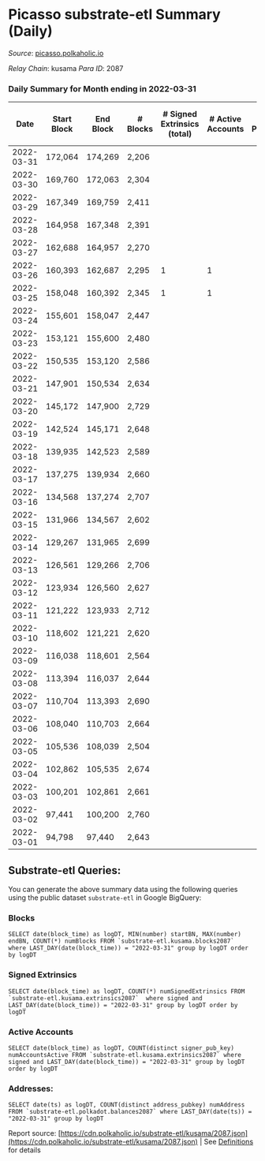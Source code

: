 # Picasso substrate-etl Summary (Daily)

_Source_: [picasso.polkaholic.io](https://picasso.polkaholic.io)

*Relay Chain*: kusama
*Para ID*: 2087



### Daily Summary for Month ending in 2022-03-31


| Date | Start Block | End Block | # Blocks | # Signed Extrinsics (total) | # Active Accounts | # Passive | # New | # Addresses with Balances | # Events | # Transfers | # XCM Transfers In | # XCM Transfers Out |
| ---- | ----------- | --------- | -------- | --------------------------- | ----------------- | --------- | ----- | ------------------------- | -------- | ----------- | ------------------ | ------------------- |
| 2022-03-31 | 172,064 | 174,269 | 2,206  |  |  |  |  | 8 | 4,413 |   |   |   |
| 2022-03-30 | 169,760 | 172,063 | 2,304  |  |  |  |  | 8 | 4,609 |   |   |   |
| 2022-03-29 | 167,349 | 169,759 | 2,411  |  |  |  |  | 8 | 4,824 |   |   |   |
| 2022-03-28 | 164,958 | 167,348 | 2,391  |  |  |  |  | 8 | 4,783 |   |   |   |
| 2022-03-27 | 162,688 | 164,957 | 2,270  |  |  |  |  | 8 | 4,541 |   |   |   |
| 2022-03-26 | 160,393 | 162,687 | 2,295  | 1 | 1 |  |  | 8 | 4,596 |   |   |   |
| 2022-03-25 | 158,048 | 160,392 | 2,345  | 1 | 1 |  |  | 8 | 4,698 |   |   |   |
| 2022-03-24 | 155,601 | 158,047 | 2,447  |  |  |  |  | 8 | 4,895 |   |   |   |
| 2022-03-23 | 153,121 | 155,600 | 2,480  |  |  |  |  | 8 | 4,961 |   |   |   |
| 2022-03-22 | 150,535 | 153,120 | 2,586  |  |  |  |  | 8 | 5,177 |   |   |   |
| 2022-03-21 | 147,901 | 150,534 | 2,634  |  |  |  |  | 8 | 5,269 |   |   |   |
| 2022-03-20 | 145,172 | 147,900 | 2,729  |  |  |  |  | 8 | 5,460 |   |   |   |
| 2022-03-19 | 142,524 | 145,171 | 2,648  |  |  |  |  | 8 | 5,297 |   |   |   |
| 2022-03-18 | 139,935 | 142,523 | 2,589  |  |  |  |  | 8 | 5,180 |   |   |   |
| 2022-03-17 | 137,275 | 139,934 | 2,660  |  |  |  |  | 8 | 5,321 |   |   |   |
| 2022-03-16 | 134,568 | 137,274 | 2,707  |  |  |  |  | 8 | 5,416 |   |   |   |
| 2022-03-15 | 131,966 | 134,567 | 2,602  |  |  |  |  | 8 | 5,205 |   |   |   |
| 2022-03-14 | 129,267 | 131,965 | 2,699  |  |  |  |  | 8 | 5,400 |   |   |   |
| 2022-03-13 | 126,561 | 129,266 | 2,706  |  |  |  |  | 8 | 5,413 |   |   |   |
| 2022-03-12 | 123,934 | 126,560 | 2,627  |  |  |  |  | 8 | 5,256 |   |   |   |
| 2022-03-11 | 121,222 | 123,933 | 2,712  |  |  |  |  | 8 | 5,425 |   |   |   |
| 2022-03-10 | 118,602 | 121,221 | 2,620  |  |  |  |  | 8 | 5,242 |   |   |   |
| 2022-03-09 | 116,038 | 118,601 | 2,564  |  |  |  |  | 8 | 5,129 |   |   |   |
| 2022-03-08 | 113,394 | 116,037 | 2,644  |  |  |  |  | 8 | 5,290 |   |   |   |
| 2022-03-07 | 110,704 | 113,393 | 2,690  |  |  |  |  | 8 | 5,381 |   |   |   |
| 2022-03-06 | 108,040 | 110,703 | 2,664  |  |  |  |  | 8 | 5,329 |   |   |   |
| 2022-03-05 | 105,536 | 108,039 | 2,504  |  |  |  |  | 8 | 5,010 |   |   |   |
| 2022-03-04 | 102,862 | 105,535 | 2,674  |  |  |  |  | 8 | 5,349 |   |   |   |
| 2022-03-03 | 100,201 | 102,861 | 2,661  |  |  |  |  | 8 | 5,327 |   |   |   |
| 2022-03-02 | 97,441 | 100,200 | 2,760  |  |  |  |  | 8 | 5,521 |   |   |   |
| 2022-03-01 | 94,798 | 97,440 | 2,643  |  |  |  |  | 8 | 5,288 |   |   |   |

## Substrate-etl Queries:
You can generate the above summary data using the following queries using the public dataset `substrate-etl` in Google BigQuery:


### Blocks
```
SELECT date(block_time) as logDT, MIN(number) startBN, MAX(number) endBN, COUNT(*) numBlocks FROM `substrate-etl.kusama.blocks2087`  where LAST_DAY(date(block_time)) = "2022-03-31" group by logDT order by logDT
```


### Signed Extrinsics
```
SELECT date(block_time) as logDT, COUNT(*) numSignedExtrinsics FROM `substrate-etl.kusama.extrinsics2087`  where signed and LAST_DAY(date(block_time)) = "2022-03-31" group by logDT order by logDT
```


### Active Accounts
```
SELECT date(block_time) as logDT, COUNT(distinct signer_pub_key) numAccountsActive FROM `substrate-etl.kusama.extrinsics2087` where signed and LAST_DAY(date(block_time)) = "2022-03-31" group by logDT order by logDT
```


### Addresses:
```
SELECT date(ts) as logDT, COUNT(distinct address_pubkey) numAddress FROM `substrate-etl.polkadot.balances2087` where LAST_DAY(date(ts)) = "2022-03-31" group by logDT
```



Report source: [https://cdn.polkaholic.io/substrate-etl/kusama/2087.json](https://cdn.polkaholic.io/substrate-etl/kusama/2087.json) | See [Definitions](/DEFINITIONS.md) for details
